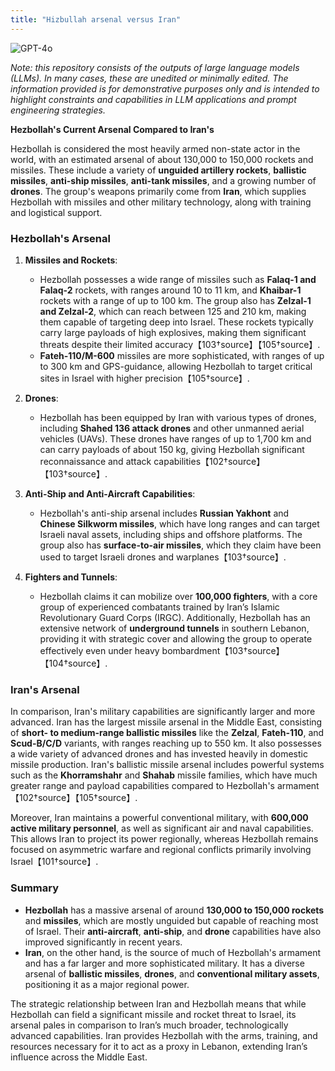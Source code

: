 ```yaml
---
title: "Hizbullah arsenal versus Iran"
---
```

![GPT-4o](https://img.shields.io/badge/GPT--4o-3333FF?style=for-the-badge&logo=openai&logoColor=white)



*Note: this repository consists of the outputs of large language models (LLMs). In many cases, these are unedited or minimally edited. The information provided is for demonstrative purposes only and is intended to highlight constraints and capabilities in LLM applications and prompt engineering strategies.*


**Hezbollah's Current Arsenal Compared to Iran's**

Hezbollah is considered the most heavily armed non-state actor in the world, with an estimated arsenal of about 130,000 to 150,000 rockets and missiles. These include a variety of **unguided artillery rockets**, **ballistic missiles**, **anti-ship missiles**, **anti-tank missiles**, and a growing number of **drones**. The group's weapons primarily come from **Iran**, which supplies Hezbollah with missiles and other military technology, along with training and logistical support.

### **Hezbollah's Arsenal**
1. **Missiles and Rockets**:
   - Hezbollah possesses a wide range of missiles such as **Falaq-1 and Falaq-2** rockets, with ranges around 10 to 11 km, and **Khaibar-1** rockets with a range of up to 100 km. The group also has **Zelzal-1 and Zelzal-2**, which can reach between 125 and 210 km, making them capable of targeting deep into Israel. These rockets typically carry large payloads of high explosives, making them significant threats despite their limited accuracy【103†source】【105†source】.
   - **Fateh-110/M-600** missiles are more sophisticated, with ranges of up to 300 km and GPS-guidance, allowing Hezbollah to target critical sites in Israel with higher precision【105†source】.

2. **Drones**:
   - Hezbollah has been equipped by Iran with various types of drones, including **Shahed 136 attack drones** and other unmanned aerial vehicles (UAVs). These drones have ranges of up to 1,700 km and can carry payloads of about 150 kg, giving Hezbollah significant reconnaissance and attack capabilities【102†source】【103†source】.

3. **Anti-Ship and Anti-Aircraft Capabilities**:
   - Hezbollah's anti-ship arsenal includes **Russian Yakhont** and **Chinese Silkworm missiles**, which have long ranges and can target Israeli naval assets, including ships and offshore platforms. The group also has **surface-to-air missiles**, which they claim have been used to target Israeli drones and warplanes【103†source】.

4. **Fighters and Tunnels**:
   - Hezbollah claims it can mobilize over **100,000 fighters**, with a core group of experienced combatants trained by Iran’s Islamic Revolutionary Guard Corps (IRGC). Additionally, Hezbollah has an extensive network of **underground tunnels** in southern Lebanon, providing it with strategic cover and allowing the group to operate effectively even under heavy bombardment【103†source】【104†source】.

### **Iran's Arsenal**
In comparison, Iran's military capabilities are significantly larger and more advanced. Iran has the largest missile arsenal in the Middle East, consisting of **short- to medium-range ballistic missiles** like the **Zelzal**, **Fateh-110**, and **Scud-B/C/D** variants, with ranges reaching up to 550 km. It also possesses a wide variety of advanced drones and has invested heavily in domestic missile production. Iran's ballistic missile arsenal includes powerful systems such as the **Khorramshahr** and **Shahab** missile families, which have much greater range and payload capabilities compared to Hezbollah's armament【102†source】【105†source】.

Moreover, Iran maintains a powerful conventional military, with **600,000 active military personnel**, as well as significant air and naval capabilities. This allows Iran to project its power regionally, whereas Hezbollah remains focused on asymmetric warfare and regional conflicts primarily involving Israel【101†source】.

### **Summary**
- **Hezbollah** has a massive arsenal of around **130,000 to 150,000 rockets** and **missiles**, which are mostly unguided but capable of reaching most of Israel. Their **anti-aircraft**, **anti-ship**, and **drone** capabilities have also improved significantly in recent years.
- **Iran**, on the other hand, is the source of much of Hezbollah's armament and has a far larger and more sophisticated military. It has a diverse arsenal of **ballistic missiles**, **drones**, and **conventional military assets**, positioning it as a major regional power.

The strategic relationship between Iran and Hezbollah means that while Hezbollah can field a significant missile and rocket threat to Israel, its arsenal pales in comparison to Iran’s much broader, technologically advanced capabilities. Iran provides Hezbollah with the arms, training, and resources necessary for it to act as a proxy in Lebanon, extending Iran’s influence across the Middle East.